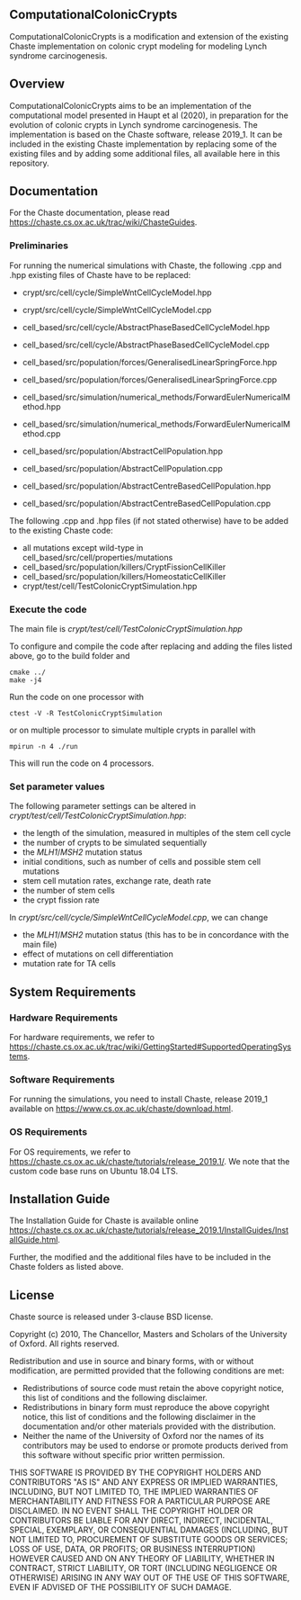 ## ComputationalColonicCrypts

ComputationalColonicCrypts is a modification and extension of the existing
Chaste implementation on colonic crypt modeling for modeling Lynch syndrome
carcinogenesis.


## Overview
ComputationalColonicCrypts aims to be an implementation of the
computational model presented in Haupt et al (2020), in preparation
for the evolution of colonic crypts in Lynch syndrome carcinogenesis.
The implementation is based on the Chaste software, release 2019_1.
It can be included in the existing Chaste implementation by replacing
some of the existing files and by adding some additional files, all
available here in this repository.

## Documentation

For the Chaste documentation, please read https://chaste.cs.ox.ac.uk/trac/wiki/ChasteGuides.

### Preliminaries
For running the numerical simulations with Chaste, the following .cpp and .hpp existing
files of Chaste have to be replaced:
- crypt/src/cell/cycle/SimpleWntCellCycleModel.hpp
- crypt/src/cell/cycle/SimpleWntCellCycleModel.cpp

- cell_based/src/cell/cycle/AbstractPhaseBasedCellCycleModel.hpp
- cell_based/src/cell/cycle/AbstractPhaseBasedCellCycleModel.cpp

- cell_based/src/population/forces/GeneralisedLinearSpringForce.hpp
- cell_based/src/population/forces/GeneralisedLinearSpringForce.cpp

- cell_based/src/simulation/numerical_methods/ForwardEulerNumericalMethod.hpp
- cell_based/src/simulation/numerical_methods/ForwardEulerNumericalMethod.cpp

- cell_based/src/population/AbstractCellPopulation.hpp
- cell_based/src/population/AbstractCellPopulation.cpp

- cell_based/src/population/AbstractCentreBasedCellPopulation.hpp
- cell_based/src/population/AbstractCentreBasedCellPopulation.cpp


The following .cpp and .hpp files (if not stated otherwise) have to be added
to the existing Chaste code:
- all mutations except wild-type in
  cell_based/src/cell/properties/mutations
- cell_based/src/population/killers/CryptFissionCellKiller
- cell_based/src/population/killers/HomeostaticCellKiller
- crypt/test/cell/TestColonicCryptSimulation.hpp

### Execute the code
The main file is *crypt/test/cell/TestColonicCryptSimulation.hpp*

To configure and compile the code after replacing and adding the files listed above, go to the build folder and

    cmake ../
    make -j4

Run the code on one processor with

    ctest -V -R TestColonicCryptSimulation

or on multiple processor to simulate multiple crypts in parallel with

    mpirun -n 4 ./run

This will run the code on 4 processors.

### Set parameter values

The following parameter settings can be altered in
*crypt/test/cell/TestColonicCryptSimulation.hpp*:
- the length of the simulation, measured in multiples of the stem cell cycle
- the number of crypts to be simulated sequentially
- the *MLH1*/*MSH2* mutation status
- initial conditions, such as number of cells and possible stem cell mutations
- stem cell mutation rates, exchange rate, death rate
- the number of stem cells
- the crypt fission rate

In *crypt/src/cell/cycle/SimpleWntCellCycleModel.cpp*, we can change
- the *MLH1*/*MSH2* mutation status (this has to be in concordance with the main file)
- effect of mutations on cell differentiation
- mutation rate for TA cells


## System Requirements

### Hardware Requirements
For hardware requirements, we refer to https://chaste.cs.ox.ac.uk/trac/wiki/GettingStarted#SupportedOperatingSystems.

### Software Requirements
For running the simulations, you need to install Chaste, release 2019_1
available on https://www.cs.ox.ac.uk/chaste/download.html.

### OS Requirements
For OS requirements, we refer to https://chaste.cs.ox.ac.uk/chaste/tutorials/release_2019.1/.
We note that the custom code base runs on Ubuntu 18.04 LTS. 

## Installation Guide
The Installation Guide for Chaste is available online https://chaste.cs.ox.ac.uk/chaste/tutorials/release_2019.1/InstallGuides/InstallGuide.html.

Further, the modified and the additional files have to be included in
the Chaste folders as listed above.

## License

Chaste source is released under 3-clause BSD license.

Copyright (c) 2010, The Chancellor, Masters and Scholars of the
University of Oxford. All rights reserved.

Redistribution and use in source and binary forms, with or without modification, are permitted provided that the following conditions are met:
- Redistributions of source code must retain the above copyright notice, this list of conditions and the following disclaimer.
- Redistributions in binary form must reproduce the above copyright notice, this list of conditions and the following disclaimer in the documentation and/or other materials provided with the distribution.
- Neither the name of the University of Oxford nor the names of its contributors may be used to endorse or promote products derived from this software without specific prior written permission.

THIS SOFTWARE IS PROVIDED BY THE COPYRIGHT HOLDERS AND CONTRIBUTORS "AS IS" AND ANY EXPRESS OR IMPLIED WARRANTIES, INCLUDING, BUT NOT LIMITED TO, THE IMPLIED WARRANTIES OF MERCHANTABILITY AND FITNESS FOR A PARTICULAR PURPOSE ARE DISCLAIMED. IN NO EVENT SHALL THE COPYRIGHT HOLDER OR CONTRIBUTORS BE LIABLE FOR ANY DIRECT, INDIRECT, INCIDENTAL, SPECIAL, EXEMPLARY, OR CONSEQUENTIAL DAMAGES (INCLUDING, BUT NOT LIMITED TO, PROCUREMENT OF SUBSTITUTE GOODS OR SERVICES; LOSS OF USE, DATA, OR PROFITS; OR BUSINESS INTERRUPTION) HOWEVER CAUSED AND ON ANY THEORY OF LIABILITY, WHETHER IN CONTRACT, STRICT LIABILITY, OR TORT (INCLUDING NEGLIGENCE OR OTHERWISE) ARISING IN ANY WAY OUT OF THE USE OF THIS SOFTWARE, EVEN IF ADVISED OF THE POSSIBILITY OF SUCH DAMAGE.
